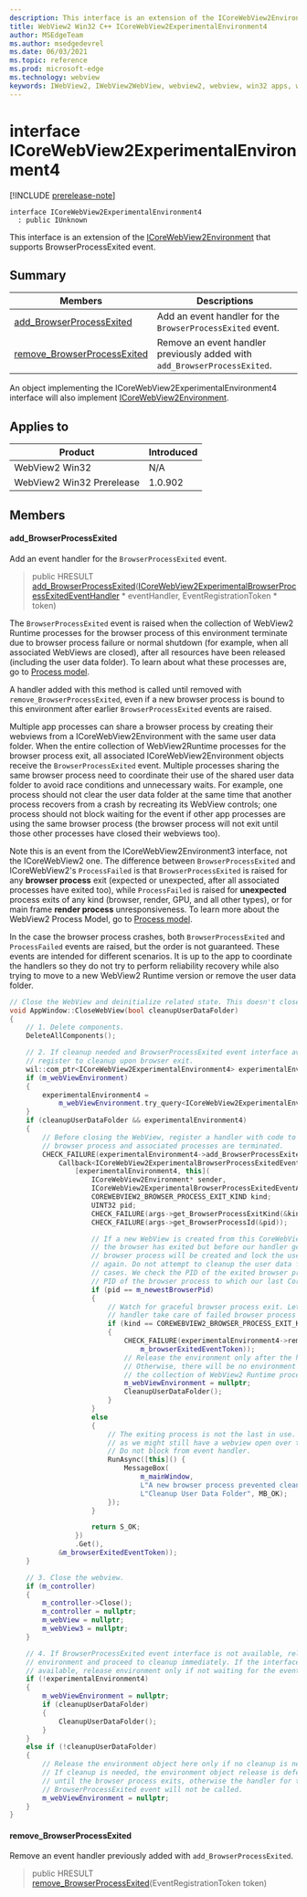 ```yaml
---
description: This interface is an extension of the ICoreWebView2Environment that supports BrowserProcessExited event.
title: WebView2 Win32 C++ ICoreWebView2ExperimentalEnvironment4
author: MSEdgeTeam
ms.author: msedgedevrel
ms.date: 06/03/2021
ms.topic: reference
ms.prod: microsoft-edge
ms.technology: webview
keywords: IWebView2, IWebView2WebView, webview2, webview, win32 apps, win32, edge, ICoreWebView2, ICoreWebView2Controller, browser control, edge html, ICoreWebView2ExperimentalEnvironment4
---
```


# interface ICoreWebView2ExperimentalEnvironment4

[!INCLUDE [prerelease-note](../includes/prerelease-note.md)]

```
interface ICoreWebView2ExperimentalEnvironment4
  : public IUnknown
```

This interface is an extension of the [ICoreWebView2Environment](icorewebview2environment.md) that supports BrowserProcessExited event.

## Summary

 Members                        | Descriptions
--------------------------------|---------------------------------------------
[add_BrowserProcessExited](#add_browserprocessexited) | Add an event handler for the `BrowserProcessExited` event.
[remove_BrowserProcessExited](#remove_browserprocessexited) | Remove an event handler previously added with `add_BrowserProcessExited`.

An object implementing the ICoreWebView2ExperimentalEnvironment4 interface will also implement [ICoreWebView2Environment](icorewebview2environment.md).

## Applies to

Product                         | Introduced
--------------------------------|---------------------------------------------
WebView2 Win32            |    N/A
WebView2 Win32 Prerelease |    1.0.902

## Members

#### add_BrowserProcessExited

Add an event handler for the `BrowserProcessExited` event.

> public HRESULT [add_BrowserProcessExited](#add_browserprocessexited)([ICoreWebView2ExperimentalBrowserProcessExitedEventHandler](icorewebview2experimentalbrowserprocessexitedeventhandler.md) * eventHandler, EventRegistrationToken * token)

The `BrowserProcessExited` event is raised when the collection of WebView2 Runtime processes for the browser process of this environment terminate due to browser process failure or normal shutdown (for example, when all associated WebViews are closed), after all resources have been released (including the user data folder). To learn about what these processes are, go to [Process model](/microsoft-edge/webview2/concepts/process-model).

A handler added with this method is called until removed with `remove_BrowserProcessExited`, even if a new browser process is bound to this environment after earlier `BrowserProcessExited` events are raised.

Multiple app processes can share a browser process by creating their webviews from a ICoreWebView2Environment with the same user data folder. When the entire collection of WebView2Runtime processes for the browser process exit, all associated ICoreWebView2Environment objects receive the `BrowserProcessExited` event. Multiple processes sharing the same browser process need to coordinate their use of the shared user data folder to avoid race conditions and unnecessary waits. For example, one process should not clear the user data folder at the same time that another process recovers from a crash by recreating its WebView controls; one process should not block waiting for the event if other app processes are using the same browser process (the browser process will not exit until those other processes have closed their webviews too).

Note this is an event from the ICoreWebView2Environment3 interface, not the ICoreWebView2 one. The difference between `BrowserProcessExited` and ICoreWebView2's `ProcessFailed` is that `BrowserProcessExited` is raised for any **browser process** exit (expected or unexpected, after all associated processes have exited too), while `ProcessFailed` is raised for **unexpected** process exits of any kind (browser, render, GPU, and all other types), or for main frame **render process** unresponsiveness. To learn more about the WebView2 Process Model, go to [Process model](/microsoft-edge/webview2/concepts/process-model).

In the case the browser process crashes, both `BrowserProcessExited` and `ProcessFailed` events are raised, but the order is not guaranteed. These events are intended for different scenarios. It is up to the app to coordinate the handlers so they do not try to perform reliability recovery while also trying to move to a new WebView2 Runtime version or remove the user data folder.

```cpp
// Close the WebView and deinitialize related state. This doesn't close the app window.
void AppWindow::CloseWebView(bool cleanupUserDataFolder)
{
    // 1. Delete components.
    DeleteAllComponents();

    // 2. If cleanup needed and BrowserProcessExited event interface available,
    // register to cleanup upon browser exit.
    wil::com_ptr<ICoreWebView2ExperimentalEnvironment4> experimentalEnvironment4;
    if (m_webViewEnvironment)
    {
        experimentalEnvironment4 =
            m_webViewEnvironment.try_query<ICoreWebView2ExperimentalEnvironment4>();
    }
    if (cleanupUserDataFolder && experimentalEnvironment4)
    {
        // Before closing the WebView, register a handler with code to run once the
        // browser process and associated processes are terminated.
        CHECK_FAILURE(experimentalEnvironment4->add_BrowserProcessExited(
            Callback<ICoreWebView2ExperimentalBrowserProcessExitedEventHandler>(
                [experimentalEnvironment4, this](
                    ICoreWebView2Environment* sender,
                    ICoreWebView2ExperimentalBrowserProcessExitedEventArgs* args) {
                    COREWEBVIEW2_BROWSER_PROCESS_EXIT_KIND kind;
                    UINT32 pid;
                    CHECK_FAILURE(args->get_BrowserProcessExitKind(&kind));
                    CHECK_FAILURE(args->get_BrowserProcessId(&pid));

                    // If a new WebView is created from this CoreWebView2Environment after
                    // the browser has exited but before our handler gets to run, a new
                    // browser process will be created and lock the user data folder
                    // again. Do not attempt to cleanup the user data folder in these
                    // cases. We check the PID of the exited browser process against the
                    // PID of the browser process to which our last CoreWebView2 attached.
                    if (pid == m_newestBrowserPid)
                    {
                        // Watch for graceful browser process exit. Let ProcessFailed event
                        // handler take care of failed browser process termination.
                        if (kind == COREWEBVIEW2_BROWSER_PROCESS_EXIT_KIND_NORMAL)
                        {
                            CHECK_FAILURE(experimentalEnvironment4->remove_BrowserProcessExited(
                                m_browserExitedEventToken));
                            // Release the environment only after the handler is invoked.
                            // Otherwise, there will be no environment to raise the event when
                            // the collection of WebView2 Runtime processes exit.
                            m_webViewEnvironment = nullptr;
                            CleanupUserDataFolder();
                        }
                    }
                    else
                    {
                        // The exiting process is not the last in use. Do not attempt cleanup
                        // as we might still have a webview open over the user data folder.
                        // Do not block from event handler.
                        RunAsync([this]() {
                            MessageBox(
                                m_mainWindow,
                                L"A new browser process prevented cleanup of the user data folder.",
                                L"Cleanup User Data Folder", MB_OK);
                        });
                    }

                    return S_OK;
                })
                .Get(),
            &m_browserExitedEventToken));
    }

    // 3. Close the webview.
    if (m_controller)
    {
        m_controller->Close();
        m_controller = nullptr;
        m_webView = nullptr;
        m_webView3 = nullptr;
    }

    // 4. If BrowserProcessExited event interface is not available, release
    // environment and proceed to cleanup immediately. If the interface is
    // available, release environment only if not waiting for the event.
    if (!experimentalEnvironment4)
    {
        m_webViewEnvironment = nullptr;
        if (cleanupUserDataFolder)
        {
            CleanupUserDataFolder();
        }
    }
    else if (!cleanupUserDataFolder)
    {
        // Release the environment object here only if no cleanup is needed.
        // If cleanup is needed, the environment object release is deferred
        // until the browser process exits, otherwise the handler for the
        // BrowserProcessExited event will not be called.
        m_webViewEnvironment = nullptr;
    }
}
```

#### remove_BrowserProcessExited

Remove an event handler previously added with `add_BrowserProcessExited`.

> public HRESULT [remove_BrowserProcessExited](#remove_browserprocessexited)(EventRegistrationToken token)

